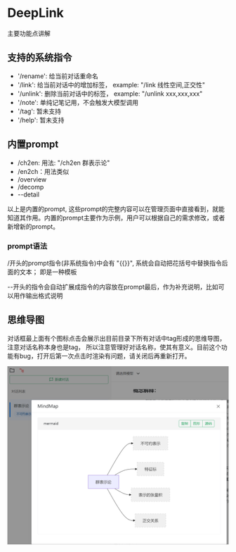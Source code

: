 # DeepLink

主要功能点讲解

## 支持的系统指令
* '/rename': 给当前对话重命名
* '/link': 给当前对话中的增加标签， example: "/link 线性空间,正交性"
* '/unlink': 删除当前对话中的标签， example: "/unlink xxx,xxx,xxx"
* '/note': 单纯记笔记用，不会触发大模型调用
* '/tag':  暂未支持
* '/help':  暂未支持


## 内置prompt
* /ch2en: 用法: "/ch2en 群表示论"
* /en2ch：用法类似
* /overview
* /decomp
* --detail

以上是内置的prompt, 这些prompt的完整内容可以在管理页面中直接看到，就能知道其作用。内置的prompt主要作为示例，用户可以根据自己的需求修改，或者新增新的prompt。

### prompt语法
/开头的prompt指令(非系统指令)中会有 "{{}}", 系统会自动把花括号中替换指令后面的文本； 即是一种模板

--开头的指令会自动扩展成指令的内容放在prompt最后，作为补充说明，比如可以用作输出格式说明


## 思维导图
对话框最上面有个图标点击会展示出目前目录下所有对话中tag形成的思维导图，注意对话名称本身也是tag， 所以注意管理好对话名称，使其有意义。目前这个功能有bug，打开后第一次点击时渲染有问题，请关闭后再重新打开。

![mindmap](images/mindmap.png)
